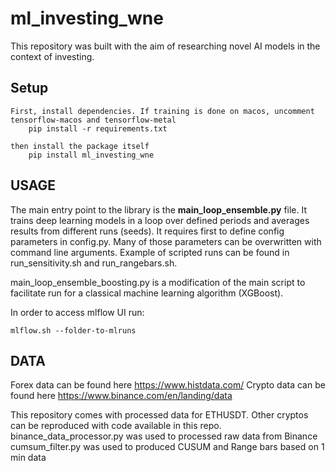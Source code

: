 # ml_investing_wne

This repository was built with the aim of researching novel AI models in the context of investing.

## Setup
```
First, install dependencies. If training is done on macos, uncomment  tensorflow-macos and tensorflow-metal
    pip install -r requirements.txt

then install the package itself
    pip install ml_investing_wne
```
## USAGE

The main entry point to the library is the **main_loop_ensemble.py** file. It trains deep learning models
in a loop over defined periods and averages results from different runs (seeds). It requires first to define config
parameters in config.py. Many of those parameters can be overwritten with command line arguments. Example of scripted
runs can be found in run_sensitivity.sh and run_rangebars.sh.

main_loop_ensemble_boosting.py is a modification of the main script to facilitate run for a classical machine learning
algorithm (XGBoost).

In order to access mlflow UI run:
```
mlflow.sh --folder-to-mlruns
```

## DATA
Forex data can be found here https://www.histdata.com/
Crypto data can be found here https://www.binance.com/en/landing/data

This repository comes with processed data for ETHUSDT. Other cryptos can be reproduced
with code available in this repo. 
binance_data_processor.py was used to processed raw data from Binance
cumsum_filter.py was used to produced CUSUM and Range bars based on 1 min data


